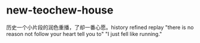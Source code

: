 # new-teochew-house
历史一个小片段的润色重播，了却一番心愿。history refined replay "there is no reason not follow your heart tell you to" "I just fell like running."
